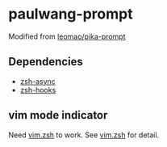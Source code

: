 # paulwang-prompt

Modified from [leomao/pika-prompt](https:github.com/leomao/pika-prompt)

## Dependencies

- [zsh-async](https://github.com/mafredri/zsh-async)
- [zsh-hooks](https://github.com/leomao/zsh-hooks)

## vim mode indicator

Need [vim.zsh][vim.zsh] to work.
See [vim.zsh][vim.zsh] for detail.

[vim.zsh]: https://github.com/leomao/vim.zsh
